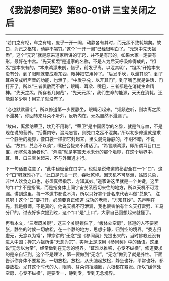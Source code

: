 # 《我说参同契》第80-01讲 三宝关闭之后

------

“若门之有枢，车之有辖，庶乎一开一阖，动静各有其时，而元炁不致耗竭矣。故曰，为己之枢辖，动静不竭穷。”这个“一开一阖”已经很明白了。“元窍中先天祖炁”，这个“元窍”就是原来道家所讲的守窍，并不是有形的，如果大家一定要有形，最好在中宫。“先天祖炁”是道家的名称，不是人为后天呼吸修得成的，“祖炁”是本来有的。“本来鸿濛未剖，惜乎，前发乎离，以泄其明”，“祖炁”开始本来没有分，到了眼睛就变成看东西，眼神把它用掉了。“后发乎坎，以泄其聪”，到了耳朵变成听声音的功能，也泄了。“中发乎兑，以开其门”，到了嘴巴就是讲话，门打开了。所以“三者俱散而不收”，眼睛、耳朵、嘴巴，三者都是在消耗生命精神。“先天之炁，所存者几何哉”，“先天元炁”，我们生命的能源，天天在消耗，还能剩多少啊！用完了就没有了。

“必也默默垂帘”，所以修道第一步要静坐，眼睛闭起来。“频频逆听，则坎离之炁不泄矣”，你回转来耳朵不听外，反听内在，元炁自然不泄漏了。

“故曰，离炁纳荣卫，坎乃不用聪”，“荣卫”是中国医学的名辞，就是气与血，不是现在说的营养。“括囊内守，混沌忘言，则兑口之炁不泄矣。”所以初步修道就是求一个静坐的境界，像口袋一样把它封起来，里头混沌静静的，不明不暗，不说话。“故曰，兑合不以谈”，嘴巴合拢来不讲话了。“希言顺鸿濛，即所谓耳目口三宝，闭塞勿发通者也”，“鸿濛”就是宇宙天地未分的那个境界，在这个境界中，耳、目、口三宝关起来，不与外面通才行。

下一句话要注意了，“此中秘密全在口字”，也就是说修道的秘密全在一个“口”，这个“口”呀就难办了。“此口是元关一窍，吞吐乾坤。因天机不可尽泄，姑取兑象，非世人饮食之口也，必须真师指示，方知其妙。”道家讲这里就是一个关键，这里的“口”字不是指嘴，而是指身体上同宇宙关系密切来往的地方，所以天机不可泄漏。讲到这里，每一本道书都说不清，所以只好拿个卦名来代表叫做“兑象”。 注意呀！这个“口”要打开，必须要真正修道 成功的老师，“方知其妙”。先声明在先，我是假师，不是真的，他说天机不可泄漏，我也很害怕有什么天打雷劈、五马分尸的。过去好多次提到过，这个“口”是“上口”，大家自己回想起来就懂了。

再看本文，“三者既关键”，这三个关键锁住了，“缓体处空房”，修道的人不要紧张，静坐的时候一切放松，在一个静的地方，思想宁静，归到空的境界。“委志归虚无，无念以为常”，禅宗讲的“无念”是《参同契》先提出来的，当时佛教还没有进入中国；禅宗六祖所讲“无念为宗”，实际上是取用《参同契》中的话语。这里说“无念以为常”，经常做到在无念的境界。“证难以推移，心专不纵横”，修道要求的是亲自证到，这个不是理论，第一要做到“无念”，“无念”做到了就是养性。下面告诉你身体不要紧张，一切放松，放松，从头脑起放松，静坐也好，平常也好，都要放松。尤其这个时代的人，眼睛、耳朵包括脑筋，六根都在紧张。所以“缓体处空房，心专不纵横”，是要专一，静到专，专到无念境界。